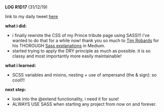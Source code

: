 **LOG R1D17** (31/12/19)

link to my daily tweet [here](https://twitter.com/Nightcoder2/status/1211895632153186304)

**what i did:**
- i finally rewrote the CSS of my Prince tribute page using SASS!!! i've wanted to do that for a while now!
thank you so much to [Tim Robards](https://twitter.com/TimJRob) for his THOROUGH [Sass explanations](https://itnext.io/starting-with-sass-116f4ecb682d) in Medium.
- started trying to apply the DRY principle as much as possible. 
it is so classy and most importantly more easily maintainable! 

**what i learned:**
- SCSS variables and mixins, nesting + use of ampersand (the & sign): so cool!!!

**next step:**
- look into the @extend functionality, i need it for sure!
- ALWAYS USE SASS when starting any project from now on and forever.
